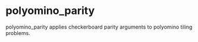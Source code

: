 # polyomino_parity
polyomino_parity applies checkerboard parity arguments to polyomino tiling problems.
